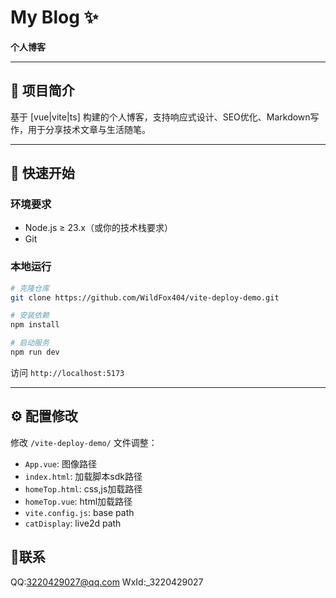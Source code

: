 # My Blog ✨

**个人博客**

---

## 📖 项目简介  
基于 [vue|vite|ts] 构建的个人博客，支持响应式设计、SEO优化、Markdown写作，用于分享技术文章与生活随笔。

---

## 🚀 快速开始

### 环境要求  
- Node.js ≥ 23.x（或你的技术栈要求）
- Git

### 本地运行  
```bash
# 克隆仓库
git clone https://github.com/WildFox404/vite-deploy-demo.git

# 安装依赖
npm install

# 启动服务
npm run dev
```
访问 `http://localhost:5173`

---

## ⚙️ 配置修改  
修改 `/vite-deploy-demo/` 文件调整：
- `App.vue`: 图像路径
- `index.html`: 加载脚本sdk路径
- `homeTop.html`: css,js加载路径
- `homeTop.vue`: html加载路径
- `vite.config.js`: base path
- `catDisplay`: live2d path

## 🐧联系
QQ:3220429027@qq.com
WxId:_3220429027